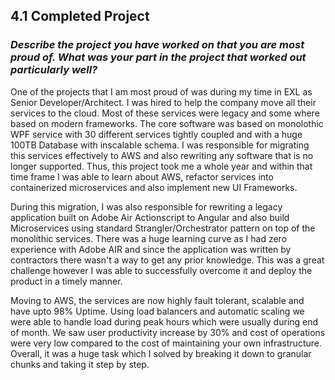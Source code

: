 ## 4.1 Completed Project
### *Describe the project you have worked on that you are most proud of. What was your part in the project that worked out particularly well?*

One of the projects that I am most proud of was during my time in EXL as Senior Developer/Architect. I was hired to help the company move all their services to the cloud. Most of these services were legacy and some where based on modern frameworks. The core software was based on monolothic WPF service with 30 different services tightly coupled and with a huge 100TB Database with inscalable schema. I was responsible for migrating this services effectively to AWS and also rewriting any software that is no longer supported. Thus, this project took me a whole year and within that time frame I was able to learn about AWS, refactor services into containerized microservices and also implement new UI Frameworks. 

During this migration, I was also responsible for rewriting a legacy application built on Adobe Air Actionscript to Angular and also build Microservices using standard Strangler/Orchestrator pattern on top of the monolithic services. There was a huge learning curve as I had zero experience with Adobe AIR and since the application was written by contractors there wasn't a way to get any prior knowledge. This was a great challenge however I was able to successfully overcome it and deploy the product in a timely manner.

Moving to AWS, the services are now highly fault tolerant, scalable and have upto 98% Uptime. Using load balancers and automatic scaling we were able to handle load during peak hours which were usually during end of month. We saw user productivity increase by 30% and cost of operations were very low compared to the cost of maintaining your own infrastructure. Overall, it was a huge task which I solved by breaking it down to granular chunks and taking it step by step. 
